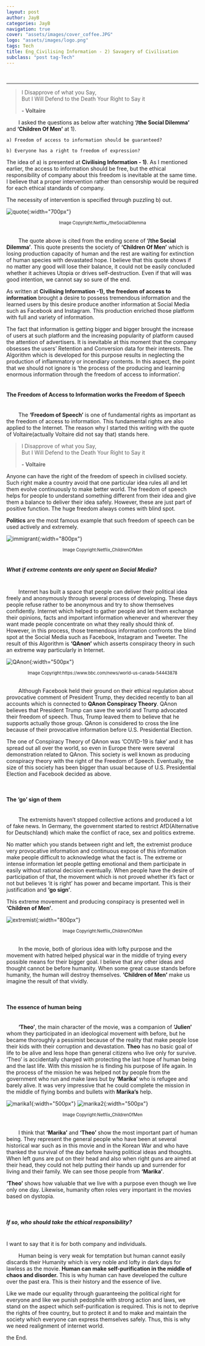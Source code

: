 ```yaml
---
layout: post
author: JayB
categories: JayB
navigation: true
cover: "assets/images/cover_coffee.JPG"
logo: "assets/images/logo.png"
tags: Tech
title: Eng_Civilising Information - 2) Savagery of Civilisation
subclass: "post tag-Tech"
---
```


<br>

---

> I Disapprove of what you Say, <br>
> But I Will Defend to the Death Your Right to Say it <br>
>
> <strong>- Voltaire</strong>

&nbsp;&nbsp;&nbsp;&nbsp;&nbsp;&nbsp;&nbsp;&nbsp;I asked the questions as below after watching <strong>‘/the Social Dilemma’</strong> and <strong>‘Children Of Men’</strong> at 1).

```
a) Freedom of access to information should be guaranteed?

b) Everyone has a right to freedom of expression?
```

The idea of a) is presented at <strong>Civilising Information - 1)</strong>. As I mentioned earlier, the access to information should be free, but the ethical responsibility of company about this freedom is inevitable at the same time. I believe that a proper intervention rather than censorship would be required for each ethical standards of company.

The necessity of intervention is specified through puzzling b) out.

![quote](https://user-images.githubusercontent.com/59648602/107339251-c49dbd80-6abc-11eb-8a64-7a0b3f3b1e43.png){:width="700px"}

<div style="text-align: center"><span style="font-size:.8em;">Image Copyright:Netflix_/theSocialDilemma</span></div><br>

&nbsp;&nbsp;&nbsp;&nbsp;&nbsp;&nbsp;&nbsp;&nbsp;The quote above is cited from the ending scene of <strong>‘/the Social Dilemma’</strong>. This quote presents the society of <strong>‘Children Of Men’</strong> which is losing production capacity of human and the rest are waiting for extinction of human species with devastated hope. I believe that this quote shows if no matter any good will lose their balance, it could not be easily concluded whether it achieves Utopia or drives self-destruction. Even if that will was good intention, we cannot say so sure of the end.
<br>

As written at <strong>Civilising Information -1), the freedom of access to information</strong> brought a desire to possess tremendous information and the learned users by this desire produce another information at Social Media such as Facebook and Instagram. This production enriched those platform with full and variety of information.
<br>

The fact that information is getting bigger and bigger brought the increase of users at such platform and the increasing popularity of platform caused the attention of advertisers. It is inevitable at this moment that the company obsesses the users’ Retention and Conversion data for their interests. The Algorithm which is developed for this purpose results in neglecting the production of inflammatory or incendiary contents. In this aspect, the point that we should not ignore is ‘the process of the producing and learning enormous information through the freedom of access to information’.
<br>
<br>

#### The Freedom of Access to Information works the Freedom of Speech

<br>
&nbsp;&nbsp;&nbsp;&nbsp;&nbsp;&nbsp;&nbsp;&nbsp;The <strong>‘Freedom of Speech’</strong> is one of fundamental rights as important as the freedom of access to information. This fundamental rights are also applied to the Internet. The reason why I started this writing with the quote of Voltaire(actually Voltaire did not say that) stands here.
<br>

> I Disapprove of what you Say, <br>
> But I Will Defend to the Death Your Right to Say it <br>
>
> <strong>- Voltaire</strong>

Anyone can have the right of the freedom of speech in civilised society. Such right make a country avoid that one particular idea rules all and let them evolve continuously to make better world. The freedom of speech helps for people to understand something different from their idea and give them a balance to deliver their idea safely. However, these are just part of positive function. The huge freedom always comes with blind spot.
<br>

<strong>Politics</strong> are the most famous example that such freedom of speech can be used actively and extremely.

![immigrant](https://user-images.githubusercontent.com/59648602/95574997-38a45800-0a2e-11eb-9b8f-ae06e1b40020.png){:width="800px"}

<div style="text-align: center"><span style="font-size:.8em;">Image Copyright:Netflix_ChildrenOfMen</span></div><br>

##### What if extreme contents are only spent on Social Media?

<br>
&nbsp;&nbsp;&nbsp;&nbsp;&nbsp;&nbsp;&nbsp;&nbsp;Internet has built a space that people can deliver their political idea freely and anonymously through several process of developing. These days people refuse rather to be anonymous and try to show themselves confidently. Internet which helped to gather people and let them exchange their opinions, facts and important information whenever and wherever they want made people concentrate on what they really should think of. However, in this process, those tremendous information confronts the blind spot at the Social Media such as Facebook, Instagram and Tweeter. The result of this Algorithm is <strong>‘QAnon’</strong> which asserts conspiracy theory in such an extreme way particularly in Internet.
<br>

![QAnon](https://user-images.githubusercontent.com/59648602/95576106-2a573b80-0a30-11eb-9df4-fc760147e288.png){:width="500px"}

<div style="text-align: center"><span style="font-size:.8em;">Image Copyright:https://www.bbc.com/news/world-us-canada-54443878</span></div><br>

&nbsp;&nbsp;&nbsp;&nbsp;&nbsp;&nbsp;&nbsp;&nbsp;Although Facebook held their ground on their ethical regulation about provocative comment of President Trump, they decided recently to ban all accounts which is connected to <strong>QAnon Conspiracy Theory</strong>. QAnon believes that President Trump can save the world and Trump advocated their freedom of speech. Thus, Trump leaved them to believe that he supports actually those group. QAnon is considered to cross the line because of their provocative information before U.S. Presidential Election.
<br>

The one of Conspiracy Theory of QAnon was ‘COVID-19 is fake’ and it has spread out all over the world, so even in Europe there were several demonstration related to QAnon. This society is well known as producing conspiracy theory with the right of the Freedom of Speech.
Eventually, the size of this society has been bigger than usual because of U.S. Presidential Election and Facebook decided as above.

<br>

#### The ‘go’ sign of them

<br>
&nbsp;&nbsp;&nbsp;&nbsp;&nbsp;&nbsp;&nbsp;&nbsp;The extremists haven’t stopped collective actions and produced a lot of fake news. In Germany, the government started to restrict AfD(Alternative for Deutschland) which make the conflict of race, sex and politics extreme.

No matter which you stands between right and left, the extremist produce very provocative information and continuous expose of this information make people difficult to acknowledge what the fact is. The extreme or intense information let people getting emotional and them participate in easily without rational decision eventually. When people have the desire of participation of that, the movement which is not proved whether it’s fact or not but believes ‘it is right’ has power and became important. This is their justification and <strong>‘go sign’</strong>.

This extreme movement and producing conspiracy is presented well in <strong>‘Children of Men’</strong>.

![extremist](https://user-images.githubusercontent.com/59648602/95579003-1e21ad00-0a35-11eb-86e8-eec62f44d93c.png){:width="800px"}

<div style="text-align: center"><span style="font-size:.8em;">Image Copyright:Netflix_ChildrenOfMen</span></div><br>

&nbsp;&nbsp;&nbsp;&nbsp;&nbsp;&nbsp;&nbsp;&nbsp;In the movie, both of glorious idea with lofty purpose and the movement with hatred helped physical war in the middle of trying every possible means for their bigger goal. I believe that any other ideas and thought cannot be before humanity. When some great cause stands before humanity, the human will destroy themselves. <strong>‘Children of Men’</strong> make us imagine the result of that vividly.

<br>

#### The essence of human being

<br>
&nbsp;&nbsp;&nbsp;&nbsp;&nbsp;&nbsp;&nbsp;&nbsp;<strong>‘Theo’</strong>, the main character of the movie, was a companion of <strong>‘Julien’</strong> whom they participated in an ideological movement with before, but he became thoroughly a pessimist because of the reality that make people lose their kids with their corruption and devastation. <strong>Theo</strong> has no basic goal of life to be alive and less hope than general citizens who live only for survive. ‘Theo’ is accidentally charged with protecting the last hope of human being and the last life. With this mission he is finding his purpose of life again. In the process of the mission he was helped not by people from the government who run and make laws but by <strong>‘Marika’</strong> who is refugee and barely alive. It was very impressive that he could complete the mission in the middle of flying bombs and bullets with <strong>Marika’s</strong> help.

![marika1](https://user-images.githubusercontent.com/59648602/95580930-70180200-0a38-11eb-8054-c8c236d2224a.png){:width="500px"}
![marika2](https://user-images.githubusercontent.com/59648602/95580946-74441f80-0a38-11eb-882a-6a721012917a.png){:width="500px"}

<div style="text-align: center"><span style="font-size:.8em;">Image Copyright:Netflix_ChildrenOfMen</span></div><br>

&nbsp;&nbsp;&nbsp;&nbsp;&nbsp;&nbsp;&nbsp;&nbsp;I think that <strong>‘Marika’</strong> and <strong>‘Theo’</strong> show the most important part of human being. They represent the general people who have been at several historical war such as in this movie and in the Korean War and who have thanked the survival of the day before having political ideas and thoughts. When left guns are put on their head and also when right guns are aimed at their head, they could not help putting their hands up and surrender for living and their family. We can see those people from <strong>‘Marika’</strong>.
<br>

<strong>‘Theo’</strong> shows how valuable that we live with a purpose even though we live only one day. Likewise, humanity often roles very important in the movies based on dystopia.

<br>

##### If so, who should take the ethical responsibility?

<br>
I want to say that it is for both company and individuals.

&nbsp;&nbsp;&nbsp;&nbsp;&nbsp;&nbsp;&nbsp;&nbsp;Human being is very weak for temptation but human cannot easily discards their Humanity which is very noble and lofty in dark days for lawless as the movie. <strong>Human can make self-purification in the middle of chaos and disorder.</strong> This is why human can have developed the culture over the past era. This is their history and the essence of live.

Like we made our equality through guaranteeing the political right for everyone and like we punish pedophile with strong action and laws, we stand on the aspect which self-purification is required.
This is not to deprive the rights of free country, but to protect it and to make and maintain the society which everyone can express themselves safely. Thus, this is why we need realignment of internet world.

the End.
